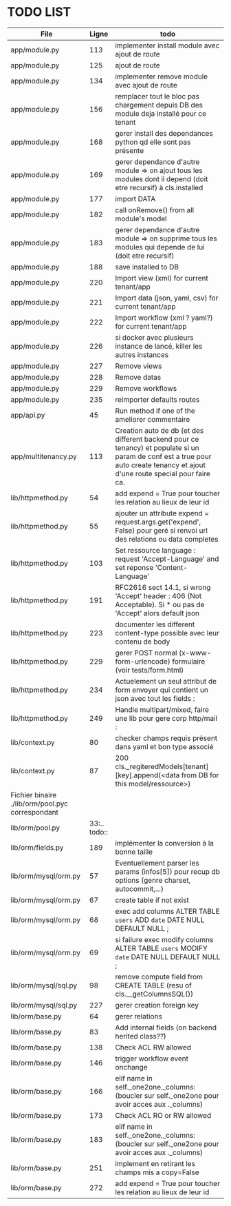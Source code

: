 # TODO LIST

|File|Ligne|todo|
|----|-----|----|
|app/module.py|113| implementer install module avec ajout de route|
|app/module.py|125| ajout de route|
|app/module.py|134| implementer remove module avec ajout de route|
|app/module.py|156| remplacer tout le bloc pas chargement depuis DB des module deja installé pour ce tenant|
|app/module.py|168| gerer install des dependances python qd elle sont pas présente|
|app/module.py|169| gerer dependance d'autre module => on ajout tous les modules dont il depend (doit etre recursif) à cls.installed|
|app/module.py|177| import DATA|
|app/module.py|182| call onRemove() from all module's model|
|app/module.py|183| gerer dependance d'autre module => on supprime tous les modules qui depende de lui (doit etre recursif)|
|app/module.py|188| save installed to DB|
|app/module.py|220| Import view (xml) for current tenant/app|
|app/module.py|221| Import data (json, yaml, csv) for current tenant/app|
|app/module.py|222| Import workflow (xml ? yaml?) for current tenant/app|
|app/module.py|226| si docker avec plusieurs instance de lancé, killer les autres instances|
|app/module.py|227| Remove views|
|app/module.py|228| Remove datas|
|app/module.py|229| Remove workflows|
|app/module.py|235| reimporter defaults routes|
|app/api.py|45|Run method if one of the  ameliorer commentaire|
|app/multitenancy.py|113| Creation auto de db (et des different backend pour ce tenancy) et populate si un param de conf est a true pour auto create tenancy et ajout d'une route special pour faire ca.|
|lib/httpmethod.py|54| add expend = True pour toucher les relation au lieux de leur id|
|lib/httpmethod.py|55| ajouter un attribute expend = request.args.get('expend', False) pour geré si renvoi url des relations ou data completes|
|lib/httpmethod.py|103| Set ressource language : request 'Accept-Language' and set reponse 'Content-Language'|
|lib/httpmethod.py|191| RFC2616 sect 14.1, si wrong 'Accept' header : 406 (Not Acceptable). Si * ou pas de 'Accept' alors default json|
|lib/httpmethod.py|223| documenter les different content-type possible avec leur contenu de body|
|lib/httpmethod.py|229| gerer POST normal (x-www-form-urlencode) formulaire (voir tests/form.html)|
|lib/httpmethod.py|234| Actuelement un seul attribut de form envoyer qui contient un json avec tout les fields :|
|lib/httpmethod.py|249| Handle multipart/mixed, faire une lib pour gere corp http/mail :|
|lib/context.py|80| checker champs requis présent dans yaml et bon type associé|
|lib/context.py|87|200 cls._regiteredModels[tenant][key].append(<data from DB for this model/ressource>)|
Fichier binaire ./lib/orm/pool.pyc correspondant|
|lib/orm/pool.py|33:.. todo::|
|lib/orm/fields.py|189| implémenter la conversion à la bonne taille|
|lib/orm/mysql/orm.py|57| Eventuellement parser les params (infos[5]) pour recup db options (genre charset, autocommit,...)|
|lib/orm/mysql/orm.py|67| create table if not exist|
|lib/orm/mysql/orm.py|68| exec add columns ALTER TABLE `users` ADD `date` DATE NULL DEFAULT NULL ;|
|lib/orm/mysql/orm.py|69| si failure exec modify columns ALTER TABLE `users` MODIFY `date` DATE NULL DEFAULT NULL ;|
|lib/orm/mysql/sql.py|98| remove compute field from CREATE TABLE (resu of cls.__getColumnsSQL())|
|lib/orm/mysql/sql.py|227| gerer creation foreign key|
|lib/orm/base.py|64| gerer relations|
|lib/orm/base.py|83| Add internal fields (on backend herited class??)|
|lib/orm/base.py|138| Check ACL RW allowed|
|lib/orm/base.py|146| trigger workflow event onchange|
|lib/orm/base.py|166| elif name in self._one2one._columns: (boucler sur self._one2one pour avoir acces aux ._columns)|
|lib/orm/base.py|173| Check ACL RO or RW allowed|
|lib/orm/base.py|183| elif name in self._one2one._columns: (boucler sur self._one2one pour avoir acces aux ._columns)|
|lib/orm/base.py|251| implement en retirant les champs mis a copy=False|
|lib/orm/base.py|272| add expend = True pour toucher les relation au lieux de leur id|
